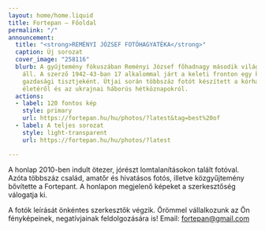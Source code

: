 ```yaml
---
layout: home/home.liquid
title: Fortepan — Főoldal
permalink: "/"
announcement:
  title: "<strong>REMÉNYI JÓZSEF FOTÓHAGYATÉKA</strong>"
  caption: Új sorozat
  cover_image: "258116"
  blurb: A gyűjtemény fókuszában Reményi József főhadnagy második világháborús fotónaplója
    áll. A szerző 1942-43-ban 17 alkalommal járt a keleti fronton egy kórházvonat
    gazdasági tisztjeként. Útjai során többszáz fotót készített a kórházvonat belső
    életéről és az ukrajnai háborús hétköznapokról.
  actions:
  - label: 120 fontos kép
    style: primary
    url: https://fortepan.hu/hu/photos/?latest&tag=best%20of
  - label: A teljes sorozat
    style: light-transparent
    url: https://fortepan.hu/hu/photos/?latest

---
```

A honlap 2010-ben indult ötezer, jórészt lomtalanításokon talált fotóval. Azóta többszáz család, amatőr és hivatásos fotós, illetve közgyűjtemény bővítette a Fortepant. A honlapon megjelenő képeket a szerkesztőség válogatja ki.

A fotók leírását önkéntes szerkesztők végzik. Örömmel vállalkozunk az Ön fényképeinek, negatívjainak feldolgozására is! Email: [fortepan@gmail.com](mailto:fortepan@gmail.com)